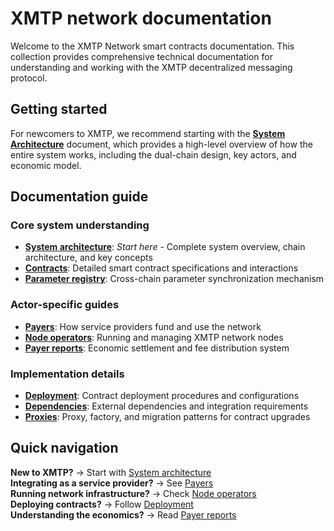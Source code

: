 # XMTP network documentation

Welcome to the XMTP Network smart contracts documentation. This collection provides comprehensive technical documentation for understanding and working with the XMTP decentralized messaging protocol.

## Getting started

For newcomers to XMTP, we recommend starting with the **[System Architecture](./architecture.md)** document, which provides a high-level overview of how the entire system works, including the dual-chain design, key actors, and economic model.

## Documentation guide

### Core system understanding

- **[System architecture](./architecture.md)**: _Start here_ - Complete system overview, chain architecture, and key concepts
- **[Contracts](./contracts.md)**: Detailed smart contract specifications and interactions
- **[Parameter registry](./parameter-registry.md)**: Cross-chain parameter synchronization mechanism

### Actor-specific guides

- **[Payers](./payers.md)**: How service providers fund and use the network
- **[Node operators](./node-operators.md)**: Running and managing XMTP network nodes
- **[Payer reports](./payer-reports.md)**: Economic settlement and fee distribution system

### Implementation details

- **[Deployment](./deployment.md)**: Contract deployment procedures and configurations
- **[Dependencies](./dependencies.md)**: External dependencies and integration requirements
- **[Proxies](./proxies.md)**: Proxy, factory, and migration patterns for contract upgrades

## Quick navigation

**New to XMTP?** → Start with [System architecture](./architecture.md)  
**Integrating as a service provider?** → See [Payers](./payers.md)  
**Running network infrastructure?** → Check [Node operators](./node-operators.md)  
**Deploying contracts?** → Follow [Deployment](./deployment.md)  
**Understanding the economics?** → Read [Payer reports](./payer-reports.md)
